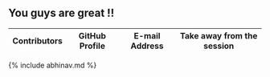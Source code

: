 ## **You guys are great !!**


| Contributors | GitHub Profile | E-mail Address | Take away from the session |    
| --- | --- | --- | ------------- |   
{% include abhinav.md %}  


